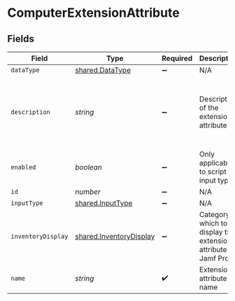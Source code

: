 # ComputerExtensionAttribute


## Fields

| Field                                                              | Type                                                               | Required                                                           | Description                                                        | Example                                                            |
| ------------------------------------------------------------------ | ------------------------------------------------------------------ | ------------------------------------------------------------------ | ------------------------------------------------------------------ | ------------------------------------------------------------------ |
| `dataType`                                                         | [shared.DataType](../../models/shared/datatype.md)                 | :heavy_minus_sign:                                                 | N/A                                                                |                                                                    |
| `description`                                                      | *string*                                                           | :heavy_minus_sign:                                                 | Description of the extension attribute                             | Number of charge cycles logged on the current battery              |
| `enabled`                                                          | *boolean*                                                          | :heavy_minus_sign:                                                 | Only applicable to script input type                               | true                                                               |
| `id`                                                               | *number*                                                           | :heavy_minus_sign:                                                 | N/A                                                                | 1                                                                  |
| `inputType`                                                        | [shared.InputType](../../models/shared/inputtype.md)               | :heavy_minus_sign:                                                 | N/A                                                                |                                                                    |
| `inventoryDisplay`                                                 | [shared.InventoryDisplay](../../models/shared/inventorydisplay.md) | :heavy_minus_sign:                                                 | Category in which to display the extension attribute in Jamf Pro   |                                                                    |
| `name`                                                             | *string*                                                           | :heavy_check_mark:                                                 | Extension attribute name                                           | Battery Cycle Count                                                |